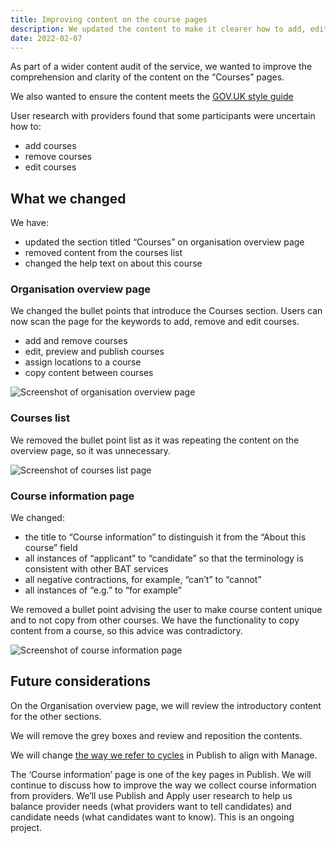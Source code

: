 ```yaml
---
title: Improving content on the course pages
description: We updated the content to make it clearer how to add, edit and remove a course and aligned the content with the style guide
date: 2022-02-07
---
```


As part of a wider content audit of the service, we wanted to improve the comprehension and clarity of the content on the “Courses” pages.

We also wanted to ensure the content meets the [GOV.UK style guide](https://www.gov.uk/guidance/style-guide/a-to-z-of-gov-uk-style)

User research with providers found that some participants were uncertain how to:

- add courses
- remove courses
- edit courses

## What we changed

We have:

- updated the section titled “Courses” on organisation overview page
- removed content from the courses list
- changed the help text on about this course

### Organisation overview page

We changed the bullet points that introduce the Courses section. Users can now scan the page for the keywords to add, remove and edit courses.

- add and remove courses
- edit, preview and publish courses
- assign locations to a course
- copy content between courses

![Screenshot of organisation overview page](organisation-overview.png "Organisation overview")

### Courses list

We removed the bullet point list as it was repeating the content on the overview page, so it was unnecessary.

![Screenshot of courses list page](courses-list.png "Courses list")

### Course information page

We changed:

- the title to “Course information” to distinguish it from the “About this course” field
- all instances of “applicant” to “candidate” so that the terminology is consistent with other BAT services
- all negative contractions, for example, “can’t” to “cannot”
- all instances of “e.g.” to “for example”

We removed a bullet point advising the user to make course content unique and to not copy from other courses. We have the functionality to copy content from a course, so this advice was contradictory.

![Screenshot of course information page](course-information.png "Course information")

## Future considerations

On the Organisation overview page, we will review the introductory content for the other sections.

We will remove the grey boxes and review and reposition the contents.

We will change [the way we refer to cycles](/manage-teacher-training-applications/referring-to-recruitment-cycles/) in Publish to align with Manage.

The ‘Course information’ page is one of the key pages in Publish. We will continue to discuss how to improve the way we collect course information from providers. We’ll use Publish and Apply user research to help us balance provider needs (what providers want to tell candidates) and candidate needs (what candidates want to know). This is an ongoing project.
